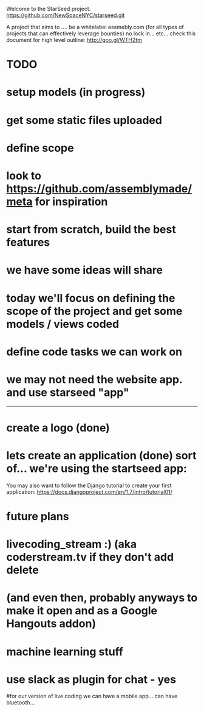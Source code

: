 Welcome to the StarSeed project.
https://github.com/NewSpaceNYC/starseed.git

A project that aims to ....
be a whitelabel assmebly.com (for all types of projects that can effectively leverage bounties)
no lock in... etc... check this document for high level outline: http://goo.gl/WTH2tm

# TODO 
#  setup models (in progress)

#  get some static files uploaded
#  define scope

#  look to https://github.com/assemblymade/meta for inspiration
#  start from scratch, build the best features
#  we have some ideas will share
#  today we'll focus on defining the scope of the project and get some models / views coded
#  define code tasks we can work on
#  we may not need the website app. and use starseed "app"
----
#  create a logo (done)
#  lets create an application (done) sort of... we're using the startseed app:


You may also want to follow the Django tutorial to create your first application:
https://docs.djangoproject.com/en/1.7/intro/tutorial01/

# future plans
# livecoding_stream :) (aka coderstream.tv if they don't add delete 
# (and even then, probably anyways to make it open and as a Google Hangouts addon)
# machine learning stuff
# use slack as plugin for chat - yes

#for our version of live coding we can have a mobile app... can have bluetooth... 





